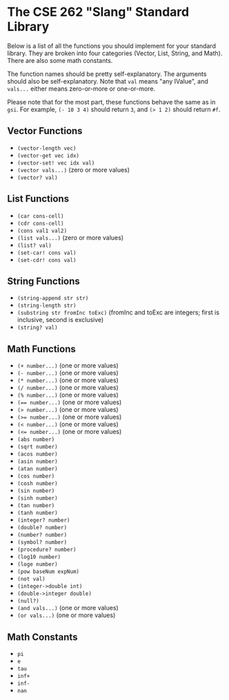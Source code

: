 # The CSE 262 "Slang" Standard Library

Below is a list of all the functions you should implement for your standard
library.  They are broken into four categories (Vector, List, String, and Math).
There are also some math constants.

The function names should be pretty self-explanatory.  The arguments should also
be self-explanatory.  Note that `val` means "any IValue", and `vals...` either
means zero-or-more or one-or-more.

Please note that for the most part, these functions behave the same as in `gsi`.
For example, `(- 10 3 4)` should return `3`, and `(> 1 2)` should return `#f`.

## Vector Functions

* `(vector-length vec)`
* `(vector-get vec idx)`
* `(vector-set! vec idx val)`
* `(vector vals...)` (zero or more values)
* `(vector? val)`

## List Functions

* `(car cons-cell)`
* `(cdr cons-cell)`
* `(cons val1 val2)`
* `(list vals...)` (zero or more values)
* `(list? val)`
* `(set-car! cons val)`
* `(set-cdr! cons val)`

## String Functions

* `(string-append str str)`
* `(string-length str)`
* `(substring str fromInc toExc)` (fromInc and toExc are integers; first is inclusive, second is exclusive)
* `(string? val)`

## Math Functions

* `(+ number...)` (one or more values)
* `(- number...)` (one or more values)
* `(* number...)` (one or more values)
* `(/ number...)` (one or more values)
* `(% number...)` (one or more values)
* `(== number...)` (one or more values)
* `(> number...)` (one or more values)
* `(>= number...)` (one or more values)
* `(< number...)` (one or more values)
* `(<= number...)` (one or more values)
* `(abs number)`
* `(sqrt number)`
* `(acos number)`
* `(asin number)`
* `(atan number)`
* `(cos number)`
* `(cosh number)`
* `(sin number)`
* `(sinh number)`
* `(tan number)`
* `(tanh number)`
* `(integer? number)`
* `(double? number)`
* `(number? number)`
* `(symbol? number)`
* `(procedure? number)`
* `(log10 number)`
* `(loge number)`
* `(pow baseNum expNum)`
* `(not val)`
* `(integer->double int)`
* `(double->integer double)`
* `(null?)`
* `(and vals...)` (one or more values)
* `(or vals...)` (one or more values)

## Math Constants

* `pi`
* `e`
* `tau`
* `inf+`
* `inf-`
* `nan`
